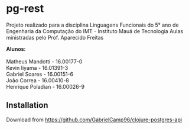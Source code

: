 # pg-rest

Projeto realizado para a disciplina Linguagens Funcionais do 5° ano de Engenharia da Computação do IMT - Instituto Mauá de Tecnologia
Aulas ministradas pelo Prof. Aparecido Freitas

<b>Alunos:</b>\
\
Matheus Mandotti - 16.00177-0\
Kevin Iiyama - 16.01391-3\
Gabriel Soares - 16.00151-6\
João Correa - 16.00410-8\
Henrique Poladian - 16.00026-9

## Installation

Download from https://github.com/GabrielCamp96/clojure-postgres-api

